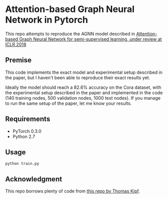 # Attention-based Graph Neural Network in Pytorch

This repo attempts to reproduce the AGNN model described in [Attention-based Graph Neural Network for semi-supervised learning, under review at ICLR 2018](https://openreview.net/pdf?id=rJg4YGWRb)

## Premise
This code implements the exact model and experimental setup described in the paper, but I haven't been able to reproduce their exact results yet.

Ideally the model should reach a 82.6% accuracy on the Cora dataset, with the experimental setup described in the paper and implemented in the code (140 training nodes, 500 validation nodes, 1000 test nodes). If you manage to run the same setup of the paper, let me know your results.

## Requirements

* PyTorch 0.3.0
* Python 2.7

## Usage
```python train.py```

## Acknowledgment
This repo borrows plenty of code from [this repo by Thomas Kipf](https://github.com/tkipf/pygcn).
